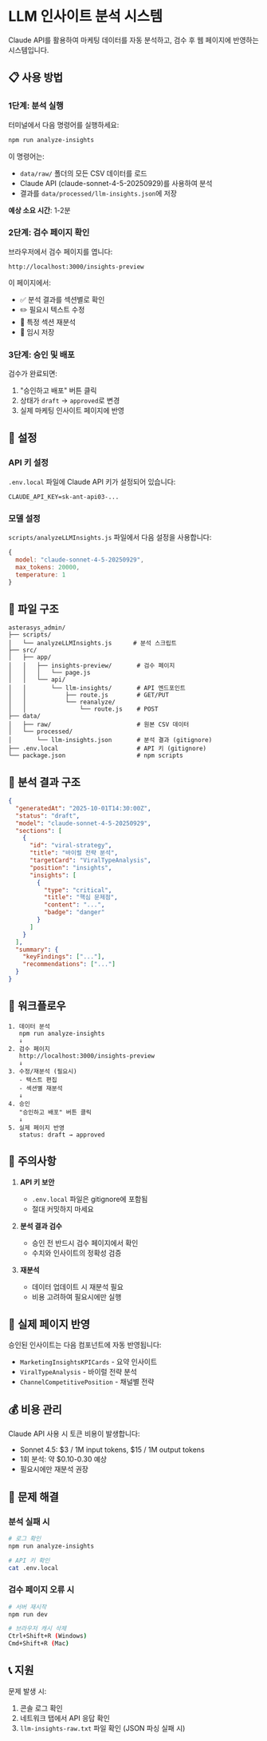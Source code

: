 # LLM 인사이트 분석 시스템

Claude API를 활용하여 마케팅 데이터를 자동 분석하고, 검수 후 웹 페이지에 반영하는 시스템입니다.

## 📋 사용 방법

### 1단계: 분석 실행

터미널에서 다음 명령어를 실행하세요:

```bash
npm run analyze-insights
```

이 명령어는:
- `data/raw/` 폴더의 모든 CSV 데이터를 로드
- Claude API (claude-sonnet-4-5-20250929)를 사용하여 분석
- 결과를 `data/processed/llm-insights.json`에 저장

**예상 소요 시간**: 1-2분

### 2단계: 검수 페이지 확인

브라우저에서 검수 페이지를 엽니다:

```
http://localhost:3000/insights-preview
```

이 페이지에서:
- ✅ 분석 결과를 섹션별로 확인
- ✏️ 필요시 텍스트 수정
- 🔄 특정 섹션 재분석
- 💾 임시 저장

### 3단계: 승인 및 배포

검수가 완료되면:
1. "승인하고 배포" 버튼 클릭
2. 상태가 `draft` → `approved`로 변경
3. 실제 마케팅 인사이트 페이지에 반영

## 🔧 설정

### API 키 설정

`.env.local` 파일에 Claude API 키가 설정되어 있습니다:

```env
CLAUDE_API_KEY=sk-ant-api03-...
```

### 모델 설정

`scripts/analyzeLLMInsights.js` 파일에서 다음 설정을 사용합니다:

```javascript
{
  model: "claude-sonnet-4-5-20250929",
  max_tokens: 20000,
  temperature: 1
}
```

## 📂 파일 구조

```
asterasys_admin/
├── scripts/
│   └── analyzeLLMInsights.js      # 분석 스크립트
├── src/
│   ├── app/
│   │   ├── insights-preview/       # 검수 페이지
│   │   │   └── page.js
│   │   └── api/
│   │       └── llm-insights/       # API 엔드포인트
│   │           ├── route.js        # GET/PUT
│   │           └── reanalyze/
│   │               └── route.js    # POST
├── data/
│   ├── raw/                        # 원본 CSV 데이터
│   └── processed/
│       └── llm-insights.json       # 분석 결과 (gitignore)
├── .env.local                      # API 키 (gitignore)
└── package.json                    # npm scripts
```

## 🎯 분석 결과 구조

```json
{
  "generatedAt": "2025-10-01T14:30:00Z",
  "status": "draft",
  "model": "claude-sonnet-4-5-20250929",
  "sections": [
    {
      "id": "viral-strategy",
      "title": "바이럴 전략 분석",
      "targetCard": "ViralTypeAnalysis",
      "position": "insights",
      "insights": [
        {
          "type": "critical",
          "title": "핵심 문제점",
          "content": "...",
          "badge": "danger"
        }
      ]
    }
  ],
  "summary": {
    "keyFindings": ["..."],
    "recommendations": ["..."]
  }
}
```

## 🔄 워크플로우

```
1. 데이터 분석
   npm run analyze-insights
   ↓
2. 검수 페이지
   http://localhost:3000/insights-preview
   ↓
3. 수정/재분석 (필요시)
   - 텍스트 편집
   - 섹션별 재분석
   ↓
4. 승인
   "승인하고 배포" 버튼 클릭
   ↓
5. 실제 페이지 반영
   status: draft → approved
```

## 📌 주의사항

1. **API 키 보안**
   - `.env.local` 파일은 gitignore에 포함됨
   - 절대 커밋하지 마세요

2. **분석 결과 검수**
   - 승인 전 반드시 검수 페이지에서 확인
   - 수치와 인사이트의 정확성 검증

3. **재분석**
   - 데이터 업데이트 시 재분석 필요
   - 비용 고려하여 필요시에만 실행

## 🚀 실제 페이지 반영

승인된 인사이트는 다음 컴포넌트에 자동 반영됩니다:

- `MarketingInsightsKPICards` - 요약 인사이트
- `ViralTypeAnalysis` - 바이럴 전략 분석
- `ChannelCompetitivePosition` - 채널별 전략

## 💰 비용 관리

Claude API 사용 시 토큰 비용이 발생합니다:
- Sonnet 4.5: $3 / 1M input tokens, $15 / 1M output tokens
- 1회 분석: 약 $0.10-0.30 예상
- 필요시에만 재분석 권장

## 🐛 문제 해결

### 분석 실패 시

```bash
# 로그 확인
npm run analyze-insights

# API 키 확인
cat .env.local
```

### 검수 페이지 오류 시

```bash
# 서버 재시작
npm run dev

# 브라우저 캐시 삭제
Ctrl+Shift+R (Windows)
Cmd+Shift+R (Mac)
```

## 📞 지원

문제 발생 시:
1. 콘솔 로그 확인
2. 네트워크 탭에서 API 응답 확인
3. `llm-insights-raw.txt` 파일 확인 (JSON 파싱 실패 시)
